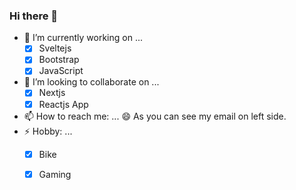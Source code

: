 ### Hi there 👋


- 🔭 I’m currently working on ...
  - [x] Sveltejs
  - [x] Bootstrap
  - [x] JavaScript
  
- 👯 I’m looking to collaborate on ...
  - [x] Nextjs
  - [x] Reactjs App
  
- 📫 How to reach me: ...
   :smile: As you can see my email on left side.
- ⚡ Hobby: ...
  - [x] Bike
  - [x] Gaming
  
  

